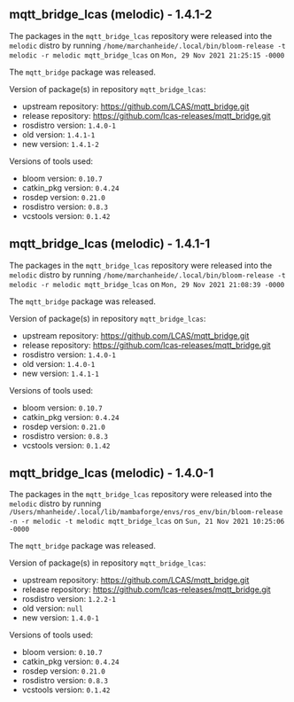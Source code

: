 ## mqtt_bridge_lcas (melodic) - 1.4.1-2

The packages in the `mqtt_bridge_lcas` repository were released into the `melodic` distro by running `/home/marchanheide/.local/bin/bloom-release -t melodic -r melodic mqtt_bridge_lcas` on `Mon, 29 Nov 2021 21:25:15 -0000`

The `mqtt_bridge` package was released.

Version of package(s) in repository `mqtt_bridge_lcas`:

- upstream repository: https://github.com/LCAS/mqtt_bridge.git
- release repository: https://github.com/lcas-releases/mqtt_bridge.git
- rosdistro version: `1.4.0-1`
- old version: `1.4.1-1`
- new version: `1.4.1-2`

Versions of tools used:

- bloom version: `0.10.7`
- catkin_pkg version: `0.4.24`
- rosdep version: `0.21.0`
- rosdistro version: `0.8.3`
- vcstools version: `0.1.42`


## mqtt_bridge_lcas (melodic) - 1.4.1-1

The packages in the `mqtt_bridge_lcas` repository were released into the `melodic` distro by running `/home/marchanheide/.local/bin/bloom-release -t melodic -r melodic mqtt_bridge_lcas` on `Mon, 29 Nov 2021 21:08:39 -0000`

The `mqtt_bridge` package was released.

Version of package(s) in repository `mqtt_bridge_lcas`:

- upstream repository: https://github.com/LCAS/mqtt_bridge.git
- release repository: https://github.com/lcas-releases/mqtt_bridge.git
- rosdistro version: `1.4.0-1`
- old version: `1.4.0-1`
- new version: `1.4.1-1`

Versions of tools used:

- bloom version: `0.10.7`
- catkin_pkg version: `0.4.24`
- rosdep version: `0.21.0`
- rosdistro version: `0.8.3`
- vcstools version: `0.1.42`


## mqtt_bridge_lcas (melodic) - 1.4.0-1

The packages in the `mqtt_bridge_lcas` repository were released into the `melodic` distro by running `/Users/mhanheide/.local/lib/mambaforge/envs/ros_env/bin/bloom-release -n -r melodic -t melodic mqtt_bridge_lcas` on `Sun, 21 Nov 2021 10:25:06 -0000`

The `mqtt_bridge` package was released.

Version of package(s) in repository `mqtt_bridge_lcas`:

- upstream repository: https://github.com/LCAS/mqtt_bridge.git
- release repository: https://github.com/lcas-releases/mqtt_bridge.git
- rosdistro version: `1.2.2-1`
- old version: `null`
- new version: `1.4.0-1`

Versions of tools used:

- bloom version: `0.10.7`
- catkin_pkg version: `0.4.24`
- rosdep version: `0.21.0`
- rosdistro version: `0.8.3`
- vcstools version: `0.1.42`


